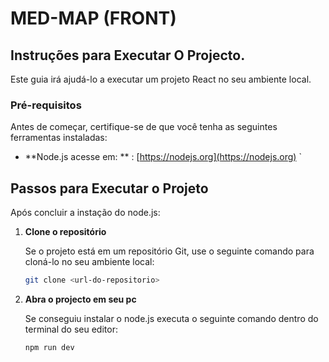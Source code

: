 # MED-MAP (FRONT)

## Instruções para Executar O Projecto.

Este guia irá ajudá-lo a executar um projeto React no seu ambiente local.

### Pré-requisitos

Antes de começar, certifique-se de que você tenha as seguintes ferramentas instaladas:

- **Node.js acesse em: ** : [https://nodejs.org](https://nodejs.org)
  `

## Passos para Executar o Projeto

Após concluir a instação do node.js:

1. **Clone o repositório**

   Se o projeto está em um repositório Git, use o seguinte comando para cloná-lo no seu ambiente local:

   ```bash
   git clone <url-do-repositorio>
   ```

2. **Abra o projecto em seu pc**

   Se conseguiu instalar o node.js executa o seguinte comando dentro do terminal do seu editor:

   ```bash
   npm run dev
   ```
